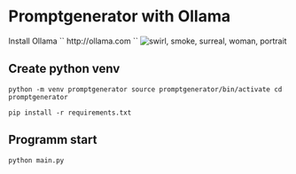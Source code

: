 <h1>Promptgenerator with Ollama</h1>
Install Ollama
``
http://ollama.com
``

<img src="https://image.civitai.com/xG1nkqKTMzGDvpLrqFT7WA/c5769d49-f39a-4b84-9d27-b20ee9e625ba/original=true,quality=90/2024-10-26-163521.jpeg" alt="swirl, smoke, surreal, woman, portrait" title="Promptgenerator" />

<h2>Create python venv</h2>

``
python -m venv promptgenerator
source promptgenerator/bin/activate
cd promptgenerator
``

``
pip install -r requirements.txt
``

<h2>Programm start</h2>

``
python main.py
``

